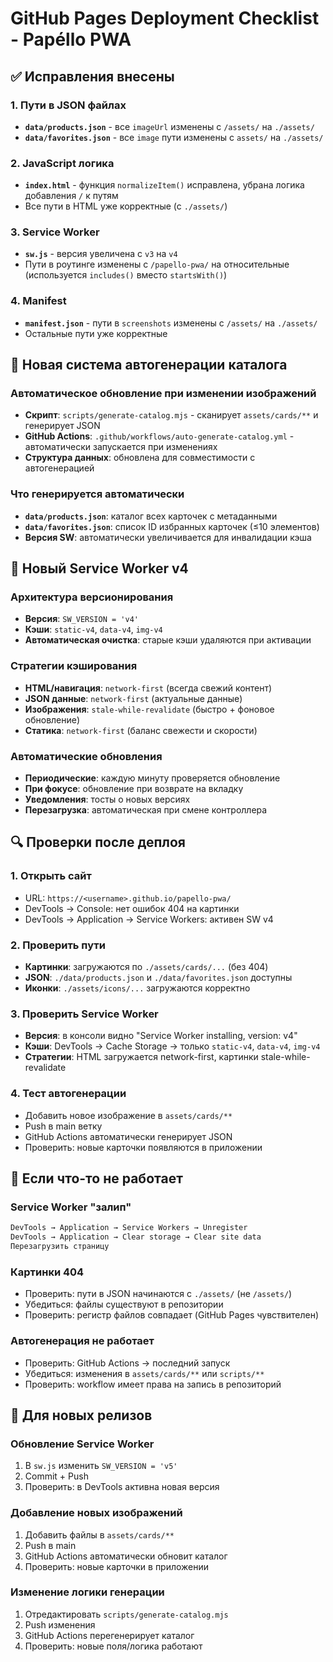 # GitHub Pages Deployment Checklist - Papéllo PWA

## ✅ Исправления внесены

### 1. Пути в JSON файлах
- **`data/products.json`** - все `imageUrl` изменены с `/assets/` на `./assets/`
- **`data/favorites.json`** - все `image` пути изменены с `assets/` на `./assets/`

### 2. JavaScript логика
- **`index.html`** - функция `normalizeItem()` исправлена, убрана логика добавления `/` к путям
- Все пути в HTML уже корректные (с `./assets/`)

### 3. Service Worker
- **`sw.js`** - версия увеличена с `v3` на `v4`
- Пути в роутинге изменены с `/papello-pwa/` на относительные (используется `includes()` вместо `startsWith()`)

### 4. Manifest
- **`manifest.json`** - пути в `screenshots` изменены с `/assets/` на `./assets/`
- Остальные пути уже корректные

## 🚀 Новая система автогенерации каталога

### Автоматическое обновление при изменении изображений
- **Скрипт**: `scripts/generate-catalog.mjs` - сканирует `assets/cards/**` и генерирует JSON
- **GitHub Actions**: `.github/workflows/auto-generate-catalog.yml` - автоматически запускается при изменениях
- **Структура данных**: обновлена для совместимости с автогенерацией

### Что генерируется автоматически
- **`data/products.json`**: каталог всех карточек с метаданными
- **`data/favorites.json`**: список ID избранных карточек (≤10 элементов)
- **Версия SW**: автоматически увеличивается для инвалидации кэша

## 🔄 Новый Service Worker v4

### Архитектура версионирования
- **Версия**: `SW_VERSION = 'v4'`
- **Кэши**: `static-v4`, `data-v4`, `img-v4`
- **Автоматическая очистка**: старые кэши удаляются при активации

### Стратегии кэширования
- **HTML/навигация**: `network-first` (всегда свежий контент)
- **JSON данные**: `network-first` (актуальные данные)
- **Изображения**: `stale-while-revalidate` (быстро + фоновое обновление)
- **Статика**: `network-first` (баланс свежести и скорости)

### Автоматические обновления
- **Периодические**: каждую минуту проверяется обновление
- **При фокусе**: обновление при возврате на вкладку
- **Уведомления**: тосты о новых версиях
- **Перезагрузка**: автоматическая при смене контроллера

## 🔍 Проверки после деплоя

### 1. Открыть сайт
- URL: `https://<username>.github.io/papello-pwa/`
- DevTools → Console: нет ошибок 404 на картинки
- DevTools → Application → Service Workers: активен SW v4

### 2. Проверить пути
- **Картинки**: загружаются по `./assets/cards/...` (без 404)
- **JSON**: `./data/products.json` и `./data/favorites.json` доступны
- **Иконки**: `./assets/icons/...` загружаются корректно

### 3. Проверить Service Worker
- **Версия**: в консоли видно "Service Worker installing, version: v4"
- **Кэши**: DevTools → Cache Storage → только `static-v4`, `data-v4`, `img-v4`
- **Стратегии**: HTML загружается network-first, картинки stale-while-revalidate

### 4. Тест автогенерации
- Добавить новое изображение в `assets/cards/**`
- Push в main ветку
- GitHub Actions автоматически генерирует JSON
- Проверить: новые карточки появляются в приложении

## 🚨 Если что-то не работает

### Service Worker "залип"
```bash
DevTools → Application → Service Workers → Unregister
DevTools → Application → Clear storage → Clear site data
Перезагрузить страницу
```

### Картинки 404
- Проверить: пути в JSON начинаются с `./assets/` (не `/assets/`)
- Убедиться: файлы существуют в репозитории
- Проверить: регистр файлов совпадает (GitHub Pages чувствителен)

### Автогенерация не работает
- Проверить: GitHub Actions → последний запуск
- Убедиться: изменения в `assets/cards/**` или `scripts/**`
- Проверить: workflow имеет права на запись в репозиторий

## 📝 Для новых релизов

### Обновление Service Worker
1. В `sw.js` изменить `SW_VERSION = 'v5'`
2. Commit + Push
3. Проверить: в DevTools активна новая версия

### Добавление новых изображений
1. Добавить файлы в `assets/cards/**`
2. Push в main
3. GitHub Actions автоматически обновит каталог
4. Проверить: новые карточки в приложении

### Изменение логики генерации
1. Отредактировать `scripts/generate-catalog.mjs`
2. Push изменения
3. GitHub Actions перегенерирует каталог
4. Проверить: новые поля/логика работают
